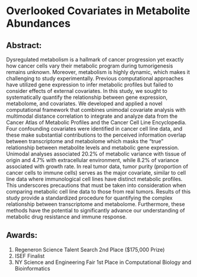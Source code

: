 # Overlooked Covariates in Metabolite Abundances


## **Abstract:**


Dysregulated metabolism is a hallmark of cancer progression yet exactly how cancer cells vary their
metabolic program during tumorigenesis remains unknown. Moreover, metabolism is highly
dynamic, which makes it challenging to study experimentally. Previous computational approaches
have utilized gene expression to infer metabolic profiles but failed to consider effects of external
covariates. In this study, we sought to systematically quantify the relationship between gene
expression, metabolome, and covariates. We developed and applied a novel computational
framework that combines unimodal covariate analysis with multimodal distance correlation to
integrate and analyze data from the Cancer Atlas of Metabolic Profiles and the Cancer Cell Line
Encyclopedia. Four confounding covariates were identified in cancer cell line data, and these make
substantial contributions to the perceived information overlap between transcriptome and
metabolome which masks the “true” relationship between metabolite levels and metabolic gene
expression. Unimodal analyses associated 20.2% of metabolic variance with tissue of origin and
4.7% with extracellular environment, while 8.2% of variance associated with growth rate. In real
tumor data, tumor purity (proportion of cancer cells to immune cells) serves as the major covariate,
similar to cell line data where immunological cell lines have distinct metabolic profiles. This
underscores precautions that must be taken into consideration when comparing metabolic cell line
data to those from real tumors. Results of this study provide a standardized procedure for quantifying
the complex relationship between transcriptome and metabolome. Furthermore, these methods have
the potential to significantly advance our understanding of metabolic drug resistance and immune
response.


## **Awards:** 
1. Regeneron Science Talent Search 2nd Place ($175,000 Prize)
2. ISEF Finalist
3. NY Science and Engineering Fair 1st Place in Computational Biology and Bioinformatics
